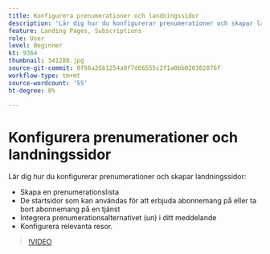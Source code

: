 ```yaml
---
title: Konfigurera prenumerationer och landningssidor
description: 'Lär dig hur du konfigurerar prenumerationer och skapar landningssidor. '
feature: Landing Pages, Subscriptions
role: User
level: Beginner
kt: 9364
thumbnail: 341280.jpg
source-git-commit: 0f56a25b1254a9f7d66555c2f1a0bb020382876f
workflow-type: tm+mt
source-wordcount: '55'
ht-degree: 0%

---
```



# Konfigurera prenumerationer och landningssidor

Lär dig hur du konfigurerar prenumerationer och skapar landningssidor:

* Skapa en prenumerationslista
* De startsidor som kan användas för att erbjuda abonnemang på eller ta bort abonnemang på en tjänst
* Integrera prenumerationsalternativet (un) i ditt meddelande
* Konfigurera relevanta resor.

>[!VIDEO](https://video.tv.adobe.com/v/341280?quality=12&learn=on)
